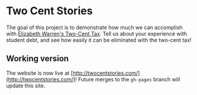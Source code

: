 # Two Cent Stories

The goal of this project is to demonstrate how much we can accomplish with [Elizabeth Warren's Two-Cent Tax](https://elizabethwarren.com/plans/ultra-millionaire-tax). Tell us about your experience with student debt, and see how easily it can be eliminated with the two-cent tax!

## Working version

The website is now live at [http://twocentstories.com/](http://twocentstories.com/)! Future merges to the `gh-pages` branch will update this site.
